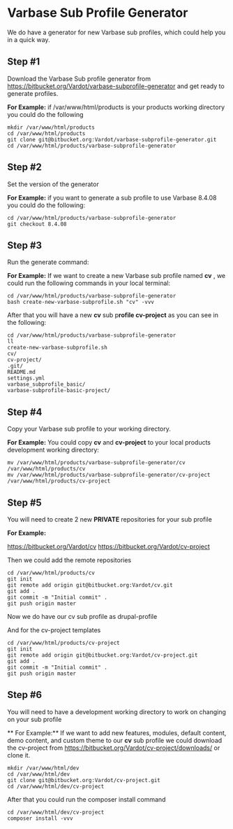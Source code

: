 # Varbase Sub Profile Generator

We do have a generator for new Varbase sub profiles, which could help you in a quick way.

## Step #1
Download the Varbase Sub profile generator from https://bitbucket.org/Vardot/varbase-subprofile-generator and get ready to generate profiles.

**For Example:** if /var/www/html/products is your products working directory you could do the following

```
mkdir /var/www/html/products
cd /var/www/html/products
git clone git@bitbucket.org:Vardot/varbase-subprofile-generator.git
cd /var/www/html/products/varbase-subprofile-generator
```

## Step #2
Set the version of the generator

**For Example:** if you want to generate a sub profile to use Varbase 8.4.08 you could do the following:

```
cd /var/www/html/products/varbase-subprofile-generator
git checkout 8.4.08
```

## Step #3
Run the generate command:

**For Example:** If we want to create a new Varbase sub profile named **cv** , we could run the following commands in your local terminal:

```
cd /var/www/html/products/varbase-subprofile-generator
bash create-new-varbase-subprofile.sh "cv" -vvv
```
After that you will have a new **cv** sub p**rofile cv-project** as you can see in the following:

```
cd /var/www/html/products/varbase-subprofile-generator
ll
create-new-varbase-subprofile.sh
cv/
cv-project/
.git/
README.md
settings.yml
varbase_subprofile_basic/
varbase-subprofile-basic-project/
```

## Step #4
Copy your Varbase sub profile to your working directory.

**For Example:** You could copy **cv** and **cv-project** to your local products development working directory:
```
mv /var/www/html/products/varbase-subprofile-generator/cv /var/www/html/products/cv
mv /var/www/html/products/varbase-subprofile-generator/cv-project /var/www/html/products/cv-project

```

## Step #5
You will need to create 2 new **PRIVATE** repositories for your sub profile

 **For Example:**  


https://bitbucket.org/Vardot/cv
https://bitbucket.org/Vardot/cv-project

Then we could add the remote repositories

```
cd /var/www/html/products/cv
git init
git remote add origin git@bitbucket.org:Vardot/cv.git
git add .
git commit -m "Initial commit" .
git push origin master
```

Now we do have our cv sub profile as drupal-profile 

And for the cv-project templates

```
cd /var/www/html/products/cv-project
git init
git remote add origin git@bitbucket.org:Vardot/cv-project.git
git add .
git commit -m "Initial commit" .
git push origin master
```

## Step #6
You will need to have a development working directory to work on changing on your sub profile

** For Example:** 
 If we want to add new features, modules, default content, demo content, and custom theme to our **cv** sub profile we could download the cv-project from https://bitbucket.org/Vardot/cv-project/downloads/ or clone it.
 
 ```
 mkdir /var/www/html/dev
 cd /var/www/html/dev
 git clone git@bitbucket.org:Vardot/cv-project.git
 cd /var/www/html/dev/cv-project
 ```

After that you could run the composer install command

```
cd /var/www/html/dev/cv-project
composer install -vvv
```




